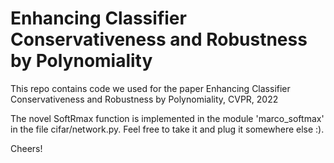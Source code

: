 # Enhancing Classifier Conservativeness and Robustness by Polynomiality

This repo contains code we used for the paper Enhancing Classifier Conservativeness and Robustness by Polynomiality, CVPR, 2022

The novel SoftRmax function is implemented in the module 'marco_softmax' in the file cifar/network.py. Feel free to take it and plug it somewhere else :).

Cheers!
